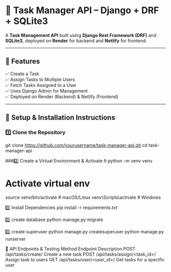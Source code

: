 # 🚀 Task Manager API – Django + DRF + SQLite3

A **Task Management API** built using **Django Rest Framework (DRF)** and **SQLite3**, deployed on **Render** for backend and **Netlify** for frontend.

---

## 📌 Features
✅ Create a Task  
✅ Assign Tasks to Multiple Users  
✅ Fetch Tasks Assigned to a User  
✅ Uses Django Admin for Management  
✅ Deployed on Render (Backend) & Netlify (Frontend)  

---

## 📌 Setup & Installation Instructions

### 1️⃣ Clone the Repository
git clone https://github.com/yourusername/task-manager-api.git
cd task-manager-api

###2️⃣ Create a Virtual Environment & Activate It
python -m venv venv
# Activate virtual env
source venv/bin/activate  # macOS/Linux
venv\Scripts\activate     # Windows

3️⃣ Install Dependencies
pip install -r requirements.txt

3️⃣ create database 
python manage.py migrate

3️⃣ create superuser
python manage.py createsuperuser
python manage.py runserver

📌 API Endpoints & Testing
Method	Endpoint	Description
POST	/api/tasks/create/	Create a new task
POST	/api/tasks/assign/<task_id>/	Assign task to users
GET	/api/tasks/user/<user_id>/	Get tasks for a specific user

